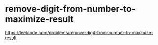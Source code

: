 # remove-digit-from-number-to-maximize-result

https://leetcode.com/problems/remove-digit-from-number-to-maximize-result

